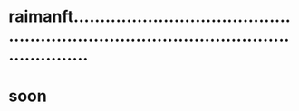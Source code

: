 # raimanft.............................................................................................................
# soon
